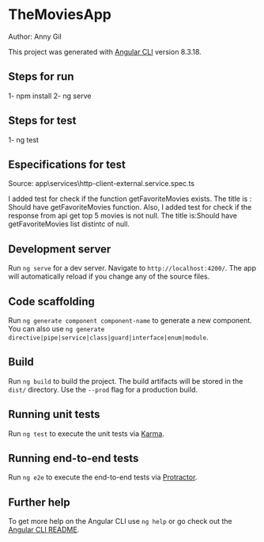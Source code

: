 # TheMoviesApp
Author: Anny Gil

This project was generated with [Angular CLI](https://github.com/angular/angular-cli) version 8.3.18.

## Steps for run

1- npm install
2- ng serve


## Steps for test

1- ng test

## Especifications for test
Source: app\services\http-client-external.service.spec.ts

I added test for check if the function getFavoriteMovies exists. The title is : Should have getFavoriteMovies function.
Also, I added test for check if the response from api get top 5 movies is not null. The title is:Should have getFavoriteMovies list distintc of null.

## Development server

Run `ng serve` for a dev server. Navigate to `http://localhost:4200/`. The app will automatically reload if you change any of the source files.

## Code scaffolding

Run `ng generate component component-name` to generate a new component. You can also use `ng generate directive|pipe|service|class|guard|interface|enum|module`.

## Build

Run `ng build` to build the project. The build artifacts will be stored in the `dist/` directory. Use the `--prod` flag for a production build.

## Running unit tests

Run `ng test` to execute the unit tests via [Karma](https://karma-runner.github.io).

## Running end-to-end tests

Run `ng e2e` to execute the end-to-end tests via [Protractor](http://www.protractortest.org/).

## Further help

To get more help on the Angular CLI use `ng help` or go check out the [Angular CLI README](https://github.com/angular/angular-cli/blob/master/README.md).
